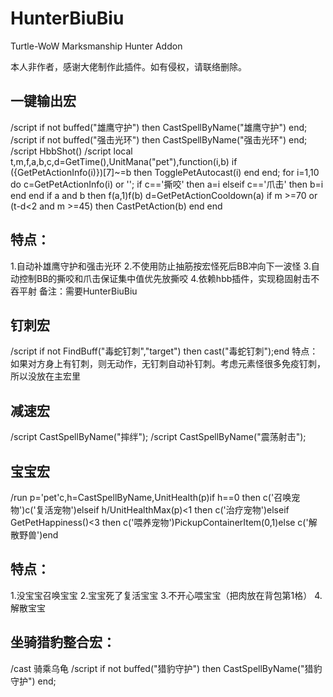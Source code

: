 # HunterBiuBiu
Turtle-WoW Marksmanship Hunter Addon

本人非作者，感谢大佬制作此插件。如有侵权，请联络删除。


## 一键输出宏

/script if not buffed("雄鹰守护") then CastSpellByName("雄鹰守护") end;
/script if not buffed("强击光环") then CastSpellByName("强击光环") end;
/script HbbShot()
/script local t,m,f,a,b,c,d=GetTime(),UnitMana("pet"),function(i,b) if ({GetPetActionInfo(i)})[7]~=b then TogglePetAutocast(i) end end; for i=1,10 do c=GetPetActionInfo(i) or ''; if c=='撕咬' then a=i elseif c=='爪击' then b=i end end if a and b then f(a,1)f(b) d=GetPetActionCooldown(a) if m >=70 or (t-d<2 and m >=45) then CastPetAction(b) end end

## 特点：
1.自动补雄鹰守护和强击光环
2.不使用防止抽筋按宏怪死后BB冲向下一波怪
3.自动控制BB的撕咬和爪击保证集中值优先放撕咬
4.依赖hbb插件，实现稳固射击不吞平射
备注：需要HunterBiuBiu


## 钉刺宏

/script if not FindBuff("毒蛇钉刺","target") then cast("毒蛇钉刺");end
特点：如果对方身上有钉刺，则无动作，无钉刺自动补钉刺。考虑元素怪很多免疫钉刺，所以没放在主宏里

## 减速宏

/script CastSpellByName("摔绊"); 
/script CastSpellByName("震荡射击"); 

## 宝宝宏

/run p='pet'c,h=CastSpellByName,UnitHealth(p)if h==0 then c('召唤宠物')c('复活宠物')elseif h/UnitHealthMax(p)<1 then c('治疗宠物')elseif GetPetHappiness()<3 then c('喂养宠物')PickupContainerItem(0,1)else c('解散野兽')end 

## 特点：
1.没宝宝召唤宝宝
2.宝宝死了复活宝宝
3.不开心喂宝宝（把肉放在背包第1格）
4.解散宝宝

## 坐骑猎豹整合宏：

/cast 骑乘乌龟
/script if not buffed("猎豹守护") then CastSpellByName("猎豹守护") end;
